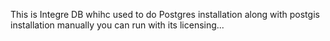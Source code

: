 This is Integre DB whihc used to do Postgres installation along with postgis installation manually you can run with its licensing...
